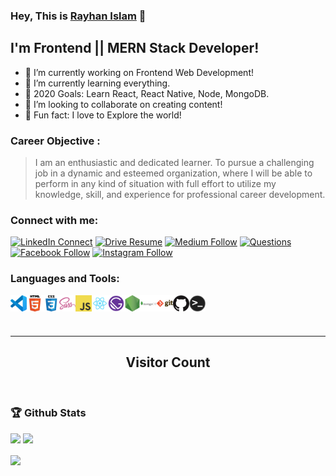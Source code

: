 ### Hey, This is [Rayhan Islam][website] 👋

## I'm Frontend || MERN Stack Developer!

- 🔭 I’m currently working on Frontend Web Development!
- 🌱 I’m currently learning everything.
- 🥅 2020 Goals: Learn React, React Native, Node, MongoDB.
- 👯 I’m looking to collaborate on creating content!
- 🚀 Fun fact: I love to Explore the world!

### Career Objective :

> I am an enthusiastic and dedicated learner. To pursue a challenging job in a dynamic and esteemed
organization, where I will be able to perform in any kind of situation with full effort to utilize my
knowledge, skill, and experience for professional career development.

### Connect with me:

[![LinkedIn Connect](https://img.shields.io/badge/%20-Connect-black?color=14171A&labelColor=212121&logo=linkedin&logoColor=ffffff)][linkedin]
[![Drive Resume](https://img.shields.io/badge/Resume-14171A?style=flat&logo=R&labelColor=212121)][resume]
[![Medium Follow](https://img.shields.io/badge/%20-Follow-black?color=14171A&labelColor=1976d2&logo=medium&logoColor=ffffff)](https://medium.com/@raihanislamshagor2) 
[![Questions](https://img.shields.io/badge/%20-Questions-black?color=14171A&labelColor=fff&logo=stackoverflow&logoColor=0c0d0e26)](https://stackoverflow.com/users/edit/13958792)
[![Facebook Follow](https://img.shields.io/badge/%20-Follow-black?color=14171A&labelColor=1976d2&logo=facebook&logoColor=ffffff)][facebook]
[![Instagram Follow](https://img.shields.io/badge/%20-Follow-black?color=14171A&labelColor=fff&logo=instagram&logoColor=9E32AD)][instagram]

### Languages and Tools:

[<img align="left" alt="Visual Studio Code" width="26px" src="https://raw.githubusercontent.com/github/explore/80688e429a7d4ef2fca1e82350fe8e3517d3494d/topics/visual-studio-code/visual-studio-code.png" />][github]
[<img align="left" alt="HTML5" width="26px" src="https://raw.githubusercontent.com/github/explore/80688e429a7d4ef2fca1e82350fe8e3517d3494d/topics/html/html.png" />][github]
[<img align="left" alt="CSS3" width="26px" src="https://raw.githubusercontent.com/github/explore/80688e429a7d4ef2fca1e82350fe8e3517d3494d/topics/css/css.png" />][github]
[<img align="left" alt="Sass" width="26px" src="https://raw.githubusercontent.com/github/explore/80688e429a7d4ef2fca1e82350fe8e3517d3494d/topics/sass/sass.png" />][github]
[<img align="left" alt="JavaScript" width="26px" src="https://raw.githubusercontent.com/github/explore/80688e429a7d4ef2fca1e82350fe8e3517d3494d/topics/javascript/javascript.png" />][github]
[<img align="left" alt="React" width="26px" src="https://raw.githubusercontent.com/github/explore/80688e429a7d4ef2fca1e82350fe8e3517d3494d/topics/react/react.png" />][github]
[<img align="left" alt="Gatsby" width="26px" src="https://raw.githubusercontent.com/github/explore/e94815998e4e0713912fed477a1f346ec04c3da2/topics/gatsby/gatsby.png" />][github]
[<img align="left" alt="Node.js" width="26px" src="https://raw.githubusercontent.com/github/explore/80688e429a7d4ef2fca1e82350fe8e3517d3494d/topics/nodejs/nodejs.png" />][github]
[<img align="left" alt="MongoDB" width="26px" src="https://raw.githubusercontent.com/github/explore/80688e429a7d4ef2fca1e82350fe8e3517d3494d/topics/mongodb/mongodb.png" />][github]
[<img align="left" alt="Git" width="26px" src="https://raw.githubusercontent.com/github/explore/80688e429a7d4ef2fca1e82350fe8e3517d3494d/topics/git/git.png" />][github]
[<img align="left" alt="GitHub" width="26px" src="https://raw.githubusercontent.com/github/explore/78df643247d429f6cc873026c0622819ad797942/topics/github/github.png" />][github]
[<img align="left" alt="Terminal" width="26px" src="https://raw.githubusercontent.com/github/explore/80688e429a7d4ef2fca1e82350fe8e3517d3494d/topics/terminal/terminal.png" />][github]

<br/>
<br/>
<br/>

 ---
<h2 align="center">Visitor Count</h2>
<p align="center">
  <img align="center" alt="" width="40%" src="https://profile-counter.glitch.me/Rayhan0Islam0Shagor/count.svg" />
</p>

### 🏆 Github Stats
<p align="left">
 
  <img  src="https://github-readme-stats.vercel.app/api?username=Rayhan0Islam0Shagor&show_icons=true&include_all_commits=true&theme=cobalt&hide_border=true%22" width="400" >
  <img  src="https://github-readme-streak-stats.herokuapp.com/?user=Rayhan0Islam0Shagor&theme=vue-dark&hide_border=true" width="400" >
</p>

<img align="center" src="https://github-readme-stats.vercel.app/api/top-langs/?username=Rayhan0Islam0Shagor&card_width=400&&layout=compact&theme=cobalt&hide_border=true" width="400" />



<!-- [![Top Langs card](https://github-readme-stats.vercel.app/api/top-langs/?username=Rayhan0Islam0Shagor&card_width=800)](https://github.com/Rayhan0Islam0Shagor/Rayhan0Islam0Shagor) -->



<!-- <img align="center" width="550px" src="https://github-readme-streak-stats.herokuapp.com/?user=Rayhan0Islam0Shagor" alt="" />

<img width="550px" alt="Rayhan Islam's Github Stats"  src="https://github-readme-stats.vercel.app/api?username=Rayhan0Islam0Shagor&show_icons=true&hide_border=true&theme=prussian"/> -->


[website]: https://rayhan-portfolio.web.app/home
[instagram]: https://www.instagram.com/is_rayhan_sh/
[linkedin]: https://www.linkedin.com/in/rayhan-islam-shagor-3236a61b1/
[github]: https://github.com/Rayhan0Islam0Shagor
[facebook]: https://www.facebook.com/Rayhan19980/
[resume]: https://drive.google.com/file/d/1RuETUn8Qsw8fgciCOUljfAVg6L-QrSSh/view?usp=sharing
